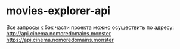 # movies-explorer-api

Все запросы к бэк части проекта можно осуществить по адресу:
http://api.cinema.nomoredomains.monster
https://api.cinema.nomoredomains.monster
